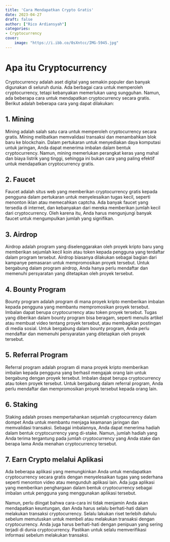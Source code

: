 ```yaml
---
title: 'Cara Mendapatkan Crypto Gratis'
date: 2023-04-27
draft: false
author: ["Rico Ardiansyah"]
categories:
- Cryptocurrency
cover:
    image: "https://i.ibb.co/0sXntcc/IMG-5945.jpg"
---
```

# Apa itu Cryptocurrency

Cryptocurrency adalah aset digital yang semakin populer dan banyak digunakan di seluruh dunia. Ada berbagai cara untuk memperoleh cryptocurrency, tetapi kebanyakan memerlukan uang sungguhan. Namun, ada beberapa cara untuk mendapatkan cryptocurrency secara gratis. Berikut adalah beberapa cara yang dapat dilakukan:

## 1. Mining

Mining adalah salah satu cara untuk memperoleh cryptocurrency secara gratis. Mining melibatkan memvalidasi transaksi dan menambahkan blok baru ke blockchain. Dalam pertukaran untuk menyediakan daya komputasi untuk jaringan, Anda dapat menerima imbalan dalam bentuk cryptocurrency. Namun, mining memerlukan perangkat keras yang mahal dan biaya listrik yang tinggi, sehingga ini bukan cara yang paling efektif untuk mendapatkan cryptocurrency gratis.

## 2. Faucet

Faucet adalah situs web yang memberikan cryptocurrency gratis kepada pengguna dalam pertukaran untuk menyelesaikan tugas kecil, seperti menonton iklan atau memecahkan captcha. Ada banyak faucet yang tersedia di internet, dan kebanyakan dari mereka memberikan jumlah kecil dari cryptocurrency. Oleh karena itu, Anda harus mengunjungi banyak faucet untuk mengumpulkan jumlah yang signifikan.

## 3. Airdrop

Airdrop adalah program yang diselenggarakan oleh proyek kripto baru yang memberikan sejumlah kecil koin atau token kepada pengguna yang terdaftar dalam program tersebut. Airdrop biasanya dilakukan sebagai bagian dari kampanye pemasaran untuk mempromosikan proyek tersebut. Untuk bergabung dalam program airdrop, Anda hanya perlu mendaftar dan memenuhi persyaratan yang ditetapkan oleh proyek tersebut.

## 4. Bounty Program

Bounty program adalah program di mana proyek kripto memberikan imbalan kepada pengguna yang membantu mempromosikan proyek tersebut. Imbalan dapat berupa cryptocurrency atau token proyek tersebut. Tugas yang diberikan dalam bounty program bisa beragam, seperti menulis artikel atau membuat video tentang proyek tersebut, atau membagikan postingan di media sosial. Untuk bergabung dalam bounty program, Anda perlu mendaftar dan memenuhi persyaratan yang ditetapkan oleh proyek tersebut.

## 5. Referral Program

Referral program adalah program di mana proyek kripto memberikan imbalan kepada pengguna yang berhasil mengajak orang lain untuk bergabung dengan proyek tersebut. Imbalan dapat berupa cryptocurrency atau token proyek tersebut. Untuk bergabung dalam referral program, Anda perlu mendaftar dan mempromosikan proyek tersebut kepada orang lain.

## 6. Staking

Staking adalah proses mempertahankan sejumlah cryptocurrency dalam dompet Anda untuk membantu menjaga keamanan jaringan dan memvalidasi transaksi. Sebagai imbalannya, Anda dapat menerima hadiah dalam bentuk cryptocurrency yang di-stake. Namun, jumlah hadiah yang Anda terima tergantung pada jumlah cryptocurrency yang Anda stake dan berapa lama Anda menahan cryptocurrency tersebut.

## 7. Earn Crypto melalui Aplikasi

Ada beberapa aplikasi yang memungkinkan Anda untuk mendapatkan cryptocurrency secara gratis dengan menyelesaikan tugas yang sederhana seperti menonton video atau mengunduh aplikasi lain. Ada juga aplikasi yang memberikan penghargaan dalam bentuk cryptocurrency sebagai imbalan untuk pengguna yang menggunakan aplikasi tersebut.

Namun, perlu diingat bahwa cara-cara ini tidak menjamin Anda akan mendapatkan keuntungan, dan Anda harus selalu berhati-hati dalam melakukan transaksi cryptocurrency. Selalu lakukan riset terlebih dahulu sebelum memutuskan untuk membeli atau melakukan transaksi dengan cryptocurrency. Anda juga harus berhati-hati dengan penipuan yang sering terjadi di dunia cryptocurrency. Pastikan untuk selalu memverifikasi informasi sebelum melakukan transaksi.
